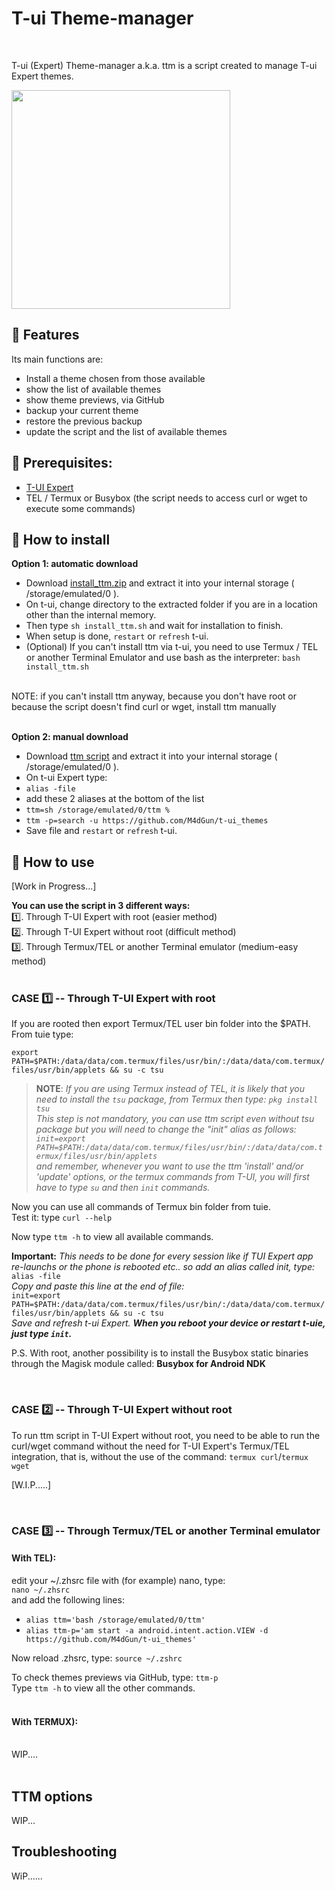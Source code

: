 # T-ui Theme-manager
<br>

T-ui (Expert) Theme-manager a.k.a. ttm is a script created to manage T-ui Expert themes.


<img src="https://github.com/M4dGun/t-ui_themes/blob/main/theme-manager/ttm_example.jpg" data-canonical-src="https://github.com/M4dGun/t-ui_themes/blob/main/theme-manager/ttm_example.jpg" width="350" />
<br>


## 📌 Features

Its main functions are:

* Install a theme chosen from those available
* show the list of available themes
* show theme previews, via GitHub
* backup your current theme
* restore the previous backup
* update the script and the list of available themes

## 📌 Prerequisites:
* [T-UI Expert](https://github.com/v1nc/T-UI-Expert/releases/download/v0.4.4e/de.reckendrees.systems.tui.expert_fdroid_v.0.4.4e.apk)
* TEL / Termux or Busybox (the script needs to access curl or wget to execute some commands)


## 📌 How to install

**Option 1: automatic download**
* Download [install_ttm.zip](https://github.com/M4dGun/t-ui_themes/raw/main/theme-manager/install_ttm1.zip) and extract it into your internal storage ( /storage/emulated/0 ).
* On t-ui, change directory to the extracted folder if you are in a location other than the internal memory. 
* Then type `sh install_ttm.sh` and wait for installation to finish.
* When setup is done, `restart` or `refresh` t-ui.
* (Optional) If you can't install ttm via t-ui, you need to use Termux / TEL or another Terminal Emulator and use bash as the interpreter: `bash install_ttm.sh`

<br>
NOTE: if you can't install ttm anyway, because you don't have root or because the script doesn't find curl or wget, install ttm manually<br>
<br>

**Option 2: manual download**
* Download [ttm script](https://github.com/M4dGun/t-ui_themes/raw/main/theme-manager/ttm.zip) and extract it into your internal storage ( /storage/emulated/0 ).
* On t-ui Expert type:
* `alias -file`
* add these 2 aliases at the bottom of the list
* `ttm=sh /storage/emulated/0/ttm %`
* `ttm -p=search -u https://github.com/M4dGun/t-ui_themes`
* Save file and `restart` or `refresh` t-ui.


## 📌 How to use 

[Work in Progress...]

**You can use the script in 3 different ways:<br>**
1️⃣. Through T-UI Expert with root (easier method)<br>
2️⃣. Through T-UI Expert without root (difficult method)<br>
3️⃣. Through Termux/TEL or another Terminal emulator (medium-easy method)<br>
<br>

### CASE 1️⃣ -- Through T-UI Expert with root

If you are rooted then export Termux/TEL user bin folder into the $PATH. From tuie type:

`export PATH=$PATH:/data/data/com.termux/files/usr/bin/:/data/data/com.termux/files/usr/bin/applets && su -c tsu`

>**NOTE**: *If you are using Termux instead of TEL, it is likely that you need to install the `tsu` package, from Termux then type:
`pkg install tsu` <br>
>This step is not mandatory, you can use ttm script even without tsu package but you will need to change the "init" alias as follows:
`init=export PATH=$PATH:/data/data/com.termux/files/usr/bin/:/data/data/com.termux/files/usr/bin/applets` <br> 
>and remember, whenever you want to use the ttm 'install' and/or 'update' options, or the termux commands from T-UI, you will first have to type `su` and then `init` commands.*
      
Now you can use all commands of Termux bin folder from tuie. <br>
Test it: type `curl --help`<br>

Now type `ttm -h` to view all available commands.<br>

**Important:** *This needs to be done for every session like if TUI Expert app re-launchs or the phone is rebooted etc.. so add an alias called init, type:*<br>
`alias -file` <br>
*Copy and paste this line at the end of file:*<br>
`init=export PATH=$PATH:/data/data/com.termux/files/usr/bin/:/data/data/com.termux/files/usr/bin/applets && su -c tsu` <br>
*Save and refresh t-ui Expert.*
***When you reboot your device or restart t-uie, just type `init`.*** <br>

P.S. With root, another possibility is to install the Busybox static binaries through the Magisk module called: **Busybox for Android NDK**

<br>

### CASE 2️⃣ -- Through T-UI Expert without root



To run ttm script in T-UI Expert without root, you need to be able to run the curl/wget command without the need for T-UI Expert's Termux/TEL integration, that is, without the use of the command: `termux curl`/`termux wget`

[W.I.P.....]

<br>

### CASE 3️⃣ -- Through Termux/TEL or another Terminal emulator

#### With TEL):
edit your ~/.zhsrc file with (for example) nano, type: <br>
`nano ~/.zhsrc` <br>
and add the following lines:<br>
* `alias ttm='bash /storage/emulated/0/ttm'`
* `alias ttm-p='am start -a android.intent.action.VIEW -d https://github.com/M4dGun/t-ui_themes'`

Now reload .zhsrc, type: `source ~/.zshrc`<br>

To check themes previews via GitHub, type: `ttm-p`<br>
Type `ttm -h` to view all the other commands.<br>
<br>

#### With TERMUX):<br>
<br>
WIP....<br>
<br>

## TTM options
WIP...



  
  ## Troubleshooting
  
  WiP......
